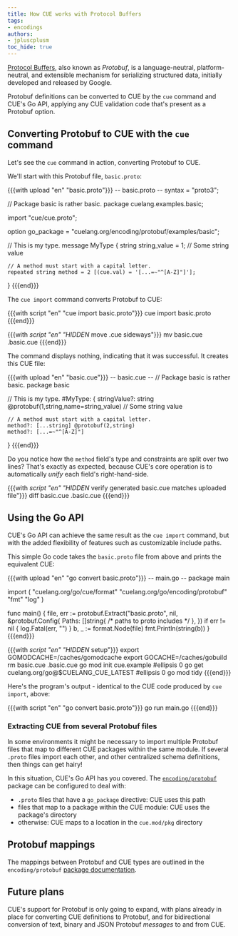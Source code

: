 ```yaml
---
title: How CUE works with Protocol Buffers
tags:
- encodings
authors:
- jpluscplusm
toc_hide: true
---
```


[Protocol Buffers](https://protobuf.dev/), also known as *Protobuf*, is a
language-neutral, platform-neutral, and extensible mechanism for serializing
structured data, initially developed and released by Google.

Protobuf definitions can be converted to CUE by the `cue` command and CUE's Go API,
applying any CUE validation code that's present as a Protobuf option.

## Converting Protobuf to CUE with the `cue` command

Let's see the `cue` command in action, converting Protobuf to CUE.

We'll start with this Protobuf file, `basic.proto`:

{{{with upload "en" "basic.proto"}}}
-- basic.proto --
syntax = "proto3";

// Package basic is rather basic.
package cuelang.examples.basic;

import "cue/cue.proto";

option go_package = "cuelang.org/encoding/protobuf/examples/basic";

// This is my type.
message MyType {
    string string_value = 1; // Some string value

    // A method must start with a capital letter.
    repeated string method = 2 [(cue.val) = '[...=~"^[A-Z]"]'];
}
{{{end}}}

The `cue import` command converts Protobuf to CUE:

{{{with script "en" "cue import basic.proto"}}}
cue import basic.proto
{{{end}}}

{{{with _script "en" "HIDDEN_ move .cue sideways"}}}
mv basic.cue .basic.cue
{{{end}}}

The command displays nothing, indicating that it was successful.
It creates this CUE file:

{{{with upload "en" "basic.cue"}}}
-- basic.cue --
// Package basic is rather basic.
package basic

// This is my type.
#MyType: {
	stringValue?: string @protobuf(1,string,name=string_value) // Some string value

	// A method must start with a capital letter.
	method?: [...string] @protobuf(2,string)
	method?: [...=~"^[A-Z]"]
}
{{{end}}}

Do you notice how the `method` field's type and constraints are split over two lines?
That's exactly as expected, because CUE's core operation is to automatically
*unify* each field's right-hand-side.

{{{with _script "en" "HIDDEN_ verify generated basic.cue matches uploaded file"}}}
diff basic.cue .basic.cue
{{{end}}}

## Using the Go API

CUE's Go API can achieve the same result as the `cue import` command,
but with the added flexibility of features such as customizable include paths.

This simple Go code takes the `basic.proto` file from above and prints the equivalent CUE:

{{{with upload "en" "go convert basic.proto"}}}
-- main.go --
package main

import (
	"cuelang.org/go/cue/format"
	"cuelang.org/go/encoding/protobuf"
	"fmt"
	"log"
)

func main() {
	file, err := protobuf.Extract("basic.proto", nil, &protobuf.Config{
		Paths: []string{ /* paths to proto includes */ },
	})
	if err != nil {
		log.Fatal(err, "")
	}
	b, _ := format.Node(file)
	fmt.Println(string(b))
}
{{{end}}}

{{{with _script "en" "HIDDEN_ setup"}}}
export GOMODCACHE=/caches/gomodcache
export GOCACHE=/caches/gobuild
rm basic.cue .basic.cue
go mod init cue.example
#ellipsis 0
go get cuelang.org/go@$CUELANG_CUE_LATEST
#ellipsis 0
go mod tidy
{{{end}}}

Here's the program's output - identical to the CUE code produced by `cue import`, above:

{{{with script "en" "go convert basic.proto"}}}
go run main.go
{{{end}}}

### Extracting CUE from several Protobuf files

In some environments it might be necessary to import multiple Protobuf files
that map to different CUE packages within the same module.
If several `.proto` files import each other, and other centralized schema
definitions, then things can get hairy!

In this situation, CUE's Go API has you covered. The
[`encoding/protobuf`](https://pkg.go.dev/cuelang.org/go/encoding/protobuf)
package can be configured to deal with:

- `.proto` files that have a `go_package` directive: CUE uses this path
- files that map to a package within the CUE module: CUE uses the package's
  directory
- otherwise: CUE maps to a location in the `cue.mod/pkg` directory

## Protobuf mappings

The mappings between Protobuf and CUE types are outlined in the `encoding/protobuf`
[package documentation](https://pkg.go.dev/cuelang.org/go/encoding/protobuf#hdr-Type_Mappings).

## Future plans

CUE's support for Protobuf is only going to expand,
with plans already in place for converting CUE definitions to Protobuf,
and for bidirectional conversion of text, binary and JSON Protobuf *messages* to and from CUE.
